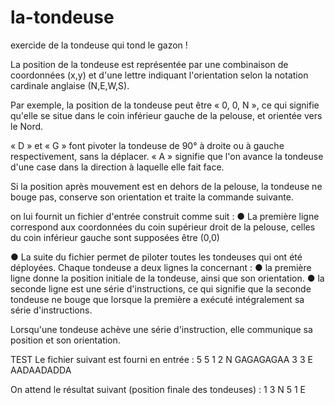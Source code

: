 # la-tondeuse
exercide de la tondeuse qui tond le gazon !

La position de la tondeuse est représentée par une combinaison de coordonnées (x,y) 
et d'une lettre indiquant l'orientation selon la notation cardinale anglaise (N,E,W,S). 

Par exemple, la position de la tondeuse peut être « 0, 0, N », ce qui signifie qu'elle se situe dans le coin inférieur gauche de la pelouse, et orientée vers le Nord. 

« D » et « G » font pivoter la tondeuse de 90° à droite ou à gauche respectivement, sans la déplacer. 
« A » signifie que l'on avance la tondeuse d'une case dans la direction à laquelle elle fait face. 

Si la position après mouvement est en dehors de la pelouse, la tondeuse ne bouge pas, conserve son orientation et traite la commande suivante. 

on lui fournit un fichier d'entrée construit comme suit : 
● La première ligne correspond aux coordonnées du coin supérieur droit de la pelouse, celles du coin inférieur gauche sont supposées être (0,0) 

● La suite du fichier permet de piloter toutes les tondeuses qui ont été déployées.
 Chaque tondeuse a deux lignes la concernant : 
● la première ligne donne la position initiale de la tondeuse, ainsi que son orientation. ● la seconde ligne est une série d'instructions, ce qui signifie que la seconde tondeuse ne bouge que lorsque la première a exécuté intégralement sa série d'instructions. 

Lorsqu'une tondeuse achève une série d'instruction, elle communique sa position et son orientation. 

TEST Le fichier suivant est fourni en entrée : 
5 5 
1 2 N 
GAGAGAGAA 
3 3 E 
AADAADADDA

On attend le résultat suivant (position finale des tondeuses) : 
1 3 N 
5 1 E
